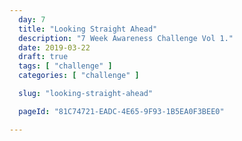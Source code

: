 ```yaml
---
  day: 7
  title: "Looking Straight Ahead"
  description: "7 Week Awareness Challenge Vol 1."
  date: 2019-03-22
  draft: true
  tags: [ "challenge" ]
  categories: [ "challenge" ]

  slug: "looking-straight-ahead"

  pageId: "81C74721-EADC-4E65-9F93-1B5EA0F3BEE0"

---
```





